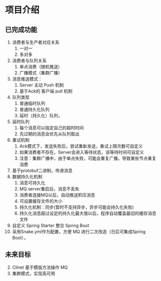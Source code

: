 # 项目介绍

## 已完成功能

1. 消费者与生产者对应关系
   1. 一对一
   2. 多对多
2. 消费者与队列关系
   1. 单点消费（随机推送）
   2. 广播模式（集群广播）
3. 消息推送模式：
   1. Server 主动 Push 机制
   2. 基于Ack的 客户端 pull 机制
4. 队列类型
   1. 普通临时队列
   2. 普通持久化队列
   3. 延时（持久化）队列，
5. 延时队列
   1. 每个消息可以指定自己的超时时间
   2. 先过期的消息会优先从队列取出
6. 重试机制
   1. Ack模式下，发送失败后，尝试重新发送，重试上限次数可自定义
   2. 如果消费者不存在，Server会进入等待状态，该等待时间可自定义
   3. 注意：集群广播中，由于单点失败，可能会重复广播，导致某些节点重复消费
7. 基于protobuf二进制，传递消息
8. 数据持久化机制
   1. 消息可持久化
   2. MQ server重启后，消息不丢失
   3. 消费者连接MQ以后，自动推送积压消息
   4. 可设置缓存文件的大小
   5. 持久化机制：同步(暂时不支持异步，异步可能会持久化失败)
   6. 持久化消息超过设定的持久化最大值以后，程序自动覆盖最旧的缓存消息文件
9. 自定义 Spring Starter 整合 Spring Boot
10. 采用Snake.yml作为配置，方便 MQ 进行二次改造（日后可集成Spring Boot），

## 未来目标
2. Clinet 基于模版方法操作 MQ
3. 集群模式，实现高可用
